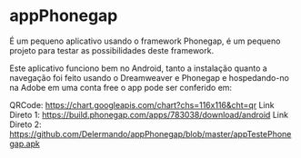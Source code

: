 # appPhonegap
É um pequeno aplicativo usando o framework Phonegap, é um pequeno projeto 
para testar as possibilidades deste framework.

Este aplicativo funciono bem no Android, tanto a instalação quanto a navegação
foi feito usando o Dreamweaver e Phonegap e hospedando-no na Adobe em uma conta free
o app pode ser conferido em:

QRCode: https://chart.googleapis.com/chart?chs=116x116&cht=qr
Link Direto 1: https://build.phonegap.com/apps/783038/download/android
Link Direto 2: https://github.com/Delermando/appPhonegap/blob/master/appTestePhonegap.apk
